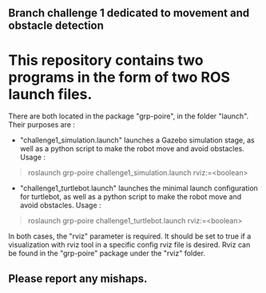 ## Branch challenge 1 dedicated to movement and obstacle detection

# This repository contains two programs in the form of two ROS launch files.
There are both located in the package "grp-poire", in the folder "launch". 
Their purposes are :
  - "challenge1_simulation.launch" launches a Gazebo simulation stage, as well as a python script to make the robot move and avoid obstacles. Usage : 
 > roslaunch grp-poire challenge1_simulation.launch rviz:=\<boolean>
   - "challenge1_turtlebot.launch" launches the minimal launch configuration for turtlebot, as well as a python script to make the robot move and avoid obstacles. Usage : 
 > roslaunch grp-poire challenge1_turtlebot.launch rviz:=\<boolean>
  
  In both cases, the "rviz" parameter is required. It should be set to true if a visualization with rviz tool in a specific config rviz file is desired. Rviz can be found in the "grp-poire" package under the "rviz" folder.
  
## Please report any mishaps. 
